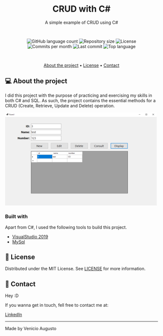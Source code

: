 
<h1 align="center">CRUD with C#</h1>
<p align="center">A simple example of CRUD using C#</p>

<br>

<p align="center">
    <img alt="GitHub language count" src="https://img.shields.io/github/languages/count/VenicioAugusto/CRUD?color=CB504C"> 
    <img alt="Repository size" src="https://img.shields.io/github/repo-size/VenicioAugusto/CRUD?color=157075">
    <img alt="License" src="https://img.shields.io/github/license/VenicioAugusto/CRUD?color=cb4c83">
    <img alt="Commits per month" src="https://img.shields.io/github/commit-activity/m/VenicioAugusto/CRUD?color=574ccb">
    <img alt="Last commit" src="https://img.shields.io/github/last-commit/VenicioAugusto/CRUD?color=70cb4c">
    <img alt="Top language" src="https://img.shields.io/github/languages/top/VenicioAugusto/CRUD?color=cb744c">
</p>

<br>

<p align="center">
    <a href="#-about-the-project">About the project</a> •
    <a href="#-license">License</a> •
    <a href="#-contact">Contact</a> 
</p>

## 💻 About the project

I did this project with the purpose of practicing and exercising my skills in both C# and SQL. As such, the project contains the essential methods for a CRUD (Create, Retrieve, Update and Delete) operation.
<br>

<img alt="Project screenshot " src="./docs/project.png" width="500px">

<br>

### Built with
Apart from C#, I used the following tools to build this project.

- [VisualStudio 2019][visualstudio]
- [MySql][mysql]


## 📃 License

Distributed under the MIT License. See [LICENSE](./LICENSE) for more information.

## 🌟 Contact

Hey :D

If you wanna get in touch, fell free to contact me at:

[LinkedIn][linkedin]

---

Made by Venicio Augusto 

<!-- LINKS-->

[visualstudio]: https://visualstudio.microsoft.com/vs/
[mysql]: https://www.mysql.com/

[linkedin]: https://www.linkedin.com/in/venicio-augusto/